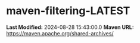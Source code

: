 # maven-filtering-LATEST

**Last Modified:** 2024-08-28 15:43:00.0
**Maven URL:** https://maven.apache.org/shared-archives/

